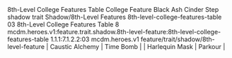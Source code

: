 <ability>
  <name>8th-Level College Features Table</name>
  <keywords>
    <keyword>College</keyword>
  </keywords>
  <type>Feature</type>
  <distance>Black Ash</distance>
  <target>Cinder Step</target>
  <metadata>
    <class>shadow</class>
    <feature_type>trait</feature_type>
    <file_dpath>Shadow/8th-Level Features</file_dpath>
    <item_id>8th-level-college-features-table</item_id>
    <item_index>03</item_index>
    <item_name>8th-Level College Features Table</item_name>
    <level>8</level>
    <scc>mcdm.heroes.v1:feature.trait.shadow.8th-level-feature:8th-level-college-features-table</scc>
    <scdc>1.1.1:7.1.2.2:03</scdc>
    <source>mcdm.heroes.v1</source>
    <type>feature/trait/shadow/8th-level-feature</type>
  </metadata>
  <effects>
    <effect type="mundane">| Caustic Alchemy | Time Bomb   |
| Harlequin Mask  | Parkour     |</effect>
  </effects>
</ability>
